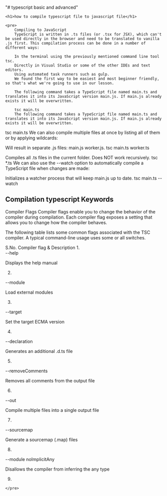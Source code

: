 "# typescript basic and advanced" 

    <h1>how to compile typescript file to javascript file</h1>

    <pre>
        Compiling to JavaScript
        TypeScript is written in .ts files (or .tsx for JSX), which can't be used directly in the browser and need to be translated to vanilla .js first. This compilation process can be done in a number of different ways:
        
        In the terminal using the previously mentioned command line tool tsc.
        Directly in Visual Studio or some of the other IDEs and text editors.
        Using automated task runners such as gulp.
        We found the first way to be easiest and most beginner friendly, so that's what we're going to use in our lesson.
        
        The following command takes a TypeScript file named main.ts and translates it into its JavaScript version main.js. If main.js already exists it will be overwritten.
        
        tsc main.ts
        The following command takes a TypeScript file named main.ts and translates it into its JavaScript version main.js. If main.js already exists it will be overwritten.

tsc main.ts
We can also compile multiple files at once by listing all of them or by applying wildcards:

  Will result in separate .js files: main.js worker.js.
tsc main.ts worker.ts    

  Compiles all .ts files in the current folder. Does NOT work recursively.
tsc *.ts
We can also use the --watch option to automatically compile a TypeScript file when changes are made:

  Initializes a watcher process that will keep main.js up to date.
tsc main.ts --watch


<h2>Compilation typescript Keywords</h2>


Compiler Flags
Compiler flags enable you to change the behavior of the compiler during compilation. Each compiler flag exposes a setting that allows you to change how the compiler behaves.

The following table lists some common flags associated with the TSC compiler. A typical command-line usage uses some or all switches.

S.No.	Compiler flag & Description
1.	
--help

Displays the help manual

2.	
--module

Load external modules

3.	
--target

Set the target ECMA version

4.	
--declaration

Generates an additional .d.ts file

5.	
--removeComments

Removes all comments from the output file

6.	
--out

Compile multiple files into a single output file

7.	
--sourcemap

Generate a sourcemap (.map) files

8.	
--module noImplicitAny

Disallows the compiler from inferring the any type

9.


    </pre>
